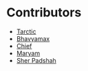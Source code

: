 # Contributors

<!--

Enter your name and GitHub URL below in this format:
-[name](github-url

-->


- [Tarctic](https://github.com/Tarctic)
- [Bhavyamax](https://github.com/bhavyamax)
- [Chief](https://github.com/chiefsohan)
- [Maryam](https://github.com/maryambsq)
- [Sher Padshah](https://github.com/SherAhmadzai)
